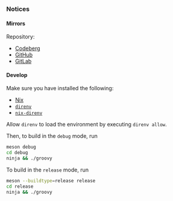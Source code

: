### Notices

#### Mirrors

Repository:
- [Codeberg](https://codeberg.org/paveloom-a/Groovy)
- [GitHub](https://github.com/paveloom-a/Groovy)
- [GitLab](https://gitlab.com/paveloom-g/apps/Groovy)

#### Develop

Make sure you have installed the following:

- [Nix](https://nixos.org)
- [`direnv`](https://github.com/direnv/direnv)
- [`nix-direnv`](https://github.com/nix-community/nix-direnv)

Allow `direnv` to load the environment by executing `direnv allow`.

Then, to build in the `debug` mode, run

```bash
meson debug
cd debug
ninja && ./groovy
```

To build in the `release` mode, run

```bash
meson --buildtype=release release
cd release
ninja && ./groovy
```

